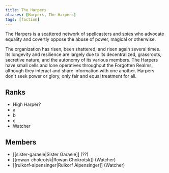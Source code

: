 ```yaml
---
title: The Harpers
aliases: [Harpers, The Harpers]
tags: [faction]
---
```

The Harpers is a scattered network of spellcasters and spies who advocate equality and covertly oppose the abuse of power, magical or otherwise.

The organization has risen, been shattered, and risen again several times. Its longevity and resilience are largely due to its decentralized, grassroots, secretive nature, and the autonomy of its various members. The Harpers have small cells and lone operatives throughout the Forgotten Realms, although they interact and share information with one another. Harpers don't seek power or glory, only fair and equal treatment for all.

## Ranks
- High Harper?
- a
- b
- c
- Watcher

## Members
- [[sister-garaele|Sister Garaele]] (??)
- [[rowan-chokrotsk|Rowan Chokrotsk]] (Watcher)
- [[rulkorf-alpensinger|Rulkorf Alpensinger]] (Watcher)